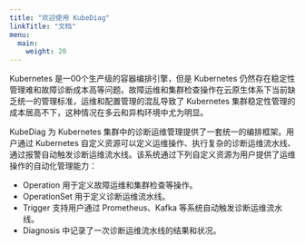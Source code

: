 ```yaml
---
title: "欢迎使用 KubeDiag"
linkTitle: "文档"
menu:
  main:
    weight: 20
---
```


Kubernetes 是一00个生产级的容器编排引擎，但是 Kubernetes 仍然存在稳定性管理难和故障诊断成本高等问题。故障运维和集群检查操作在云原生体系下当前缺乏统一的管理标准，运维和配置管理的混乱导致了 Kubernetes 集群稳定性管理的成本居高不下，这种情况在多云和异构环境中尤为明显。

KubeDiag 为 Kubernetes 集群中的诊断运维管理提供了一套统一的编排框架。用户通过 Kubernetes 自定义资源可以定义运维操作、执行复杂的诊断运维流水线、通过报警自动触发诊断运维流水线。该系统通过下列自定义资源为用户提供了运维操作的自动化管理能力：

* Operation 用于定义故障运维和集群检查等操作。
* OperationSet 用于定义诊断运维流水线。
* Trigger 支持用户通过 Prometheus、Kafka 等系统自动触发诊断运维流水线。
* Diagnosis 中记录了一次诊断运维流水线的结果和状况。
